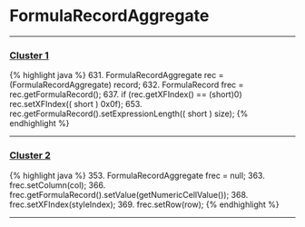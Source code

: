 # FormulaRecordAggregate

***

### [Cluster 1](./1)
{% highlight java %}
631. FormulaRecordAggregate rec = (FormulaRecordAggregate) record;
632. FormulaRecord frec = rec.getFormulaRecord();
637. if (rec.getXFIndex() == (short)0) rec.setXFIndex(( short ) 0x0f);
653. rec.getFormulaRecord().setExpressionLength(( short ) size);
{% endhighlight %}

***

### [Cluster 2](./2)
{% highlight java %}
353. FormulaRecordAggregate frec = null;
363. frec.setColumn(col);
366.     frec.getFormulaRecord().setValue(getNumericCellValue());
368. frec.setXFIndex(styleIndex);
369. frec.setRow(row);
{% endhighlight %}

***

